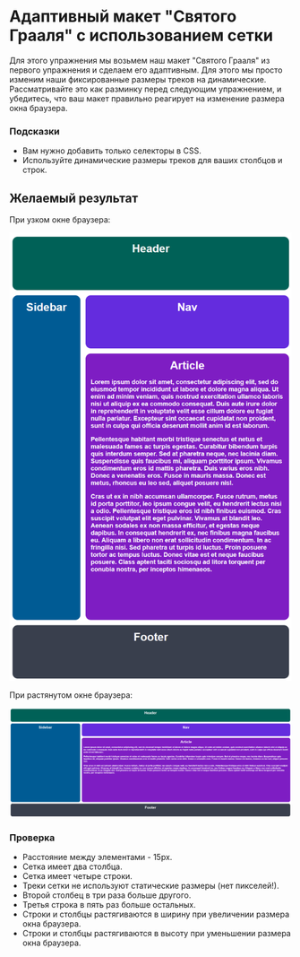# Адаптивный макет "Святого Грааля" с использованием сетки

Для этого упражнения мы возьмем наш макет "Святого Грааля" из первого упражнения и сделаем его адаптивным. Для этого мы просто изменим наши фиксированные размеры треков на динамические. Рассматривайте это как разминку перед следующим упражнением, и убедитесь, что ваш макет правильно реагирует на изменение размера окна браузера.

### Подсказки

- Вам нужно добавить только селекторы в CSS.
- Используйте динамические размеры треков для ваших столбцов и строк.

## Желаемый результат

При узком окне браузера:

![desired outcome narrow](./desired-outcome-narrow.png)

При растянутом окне браузера:

![desired outcome wide](./desired-outcome-wide.png)

### Проверка
- Расстояние между элементами - 15px.
- Сетка имеет два столбца.
- Сетка имеет четыре строки.
- Треки сетки не используют статические размеры (нет пикселей!).
- Второй столбец в три раза больше другого.
- Третья строка в пять раз больше остальных.
- Строки и столбцы растягиваются в ширину при увеличении размера окна браузера.
- Строки и столбцы растягиваются в высоту при уменьшении размера окна браузера.
